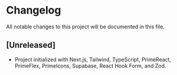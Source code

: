 # Changelog

All notable changes to this project will be documented in this file.

## [Unreleased]

- Project initialized with Next.js, Tailwind, TypeScript, PrimeReact, PrimeFlex, PrimeIcons, Supabase, React Hook Form, and Zod.
